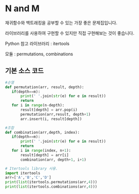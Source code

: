 # N and M

 재귀함수와 백트래킹을 공부할 수 있는 가장 좋은 문제집입니다.

 라이브러리를 사용하여 구현할 수 있지만 직접 구현해보는 것이 좋습니다.

 Python 참고 라이브러리 : itertools

 모듈 : permutations, combinations 

## 기본 소스 코드

 ```python
 #순열
def permutation(arr, result, depth):
    if(depth==m):
        print(' '.join(str(e) for e in result))
        return
    for i in range(n-depth):
        result[depth] = arr.pop(i)
        permutation(arr,result, depth+1)
        arr.insert(i, result[depth])

 #조합
def combination(arr,depth, index):
    if(depth==m):
        print(' '.join(str(e) for e in result))
        return
    for i in range(index, n+1):
        result[depth] = arr[i]
        combination(arr, depth+1, i+1)

# Itertools library 사용.
import itertools
arr=['A','B','C','D']
print(list(itertools.permutations(arr,4)))
print(list(itertools.combinations(arr,4)))
 ```